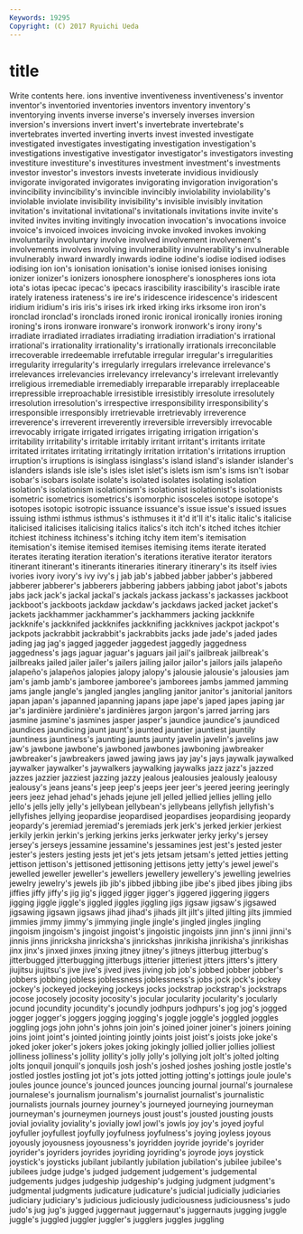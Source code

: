 ```yaml
---
Keywords: 19295 
Copyright: (C) 2017 Ryuichi Ueda
---
```


# title

Write contents here.
ions inventive inventiveness
inventiveness's inventor inventor's inventoried inventories inventors inventory inventory's inventorying invents
inverse inverse's inversely inverses inversion inversion's inversions invert invert's invertebrate
invertebrate's invertebrates inverted inverting inverts invest invested investigate investigated investigates
investigating investigation investigation's investigations investigative investigator investigator's investigators investing investiture
investiture's investitures investment investment's investments investor investor's investors invests inveterate
invidious invidiously invigorate invigorated invigorates invigorating invigoration invigoration's invincibility invincibility's
invincible invincibly inviolability inviolability's inviolable inviolate invisibility invisibility's invisible invisibly
invitation invitation's invitational invitational's invitationals invitations invite invite's invited invites
inviting invitingly invocation invocation's invocations invoice invoice's invoiced invoices invoicing
invoke invoked invokes invoking involuntarily involuntary involve involved involvement involvement's
involvements involves involving invulnerability invulnerability's invulnerable invulnerably inward inwardly inwards
iodine iodine's iodise iodised iodises iodising ion ion's ionisation ionisation's
ionise ionised ionises ionising ionizer ionizer's ionizers ionosphere ionosphere's ionospheres
ions iota iota's iotas ipecac ipecac's ipecacs irascibility irascibility's irascible
irate irately irateness irateness's ire ire's iridescence iridescence's iridescent iridium
iridium's iris iris's irises irk irked irking irks irksome iron
iron's ironclad ironclad's ironclads ironed ironic ironical ironically ironies ironing
ironing's irons ironware ironware's ironwork ironwork's irony irony's irradiate irradiated
irradiates irradiating irradiation irradiation's irrational irrational's irrationality irrationality's irrationally irrationals
irreconcilable irrecoverable irredeemable irrefutable irregular irregular's irregularities irregularity irregularity's irregularly
irregulars irrelevance irrelevance's irrelevances irrelevancies irrelevancy irrelevancy's irrelevant irrelevantly irreligious
irremediable irremediably irreparable irreparably irreplaceable irrepressible irreproachable irresistible irresistibly irresolute
irresolutely irresolution irresolution's irrespective irresponsibility irresponsibility's irresponsible irresponsibly irretrievable irretrievably
irreverence irreverence's irreverent irreverently irreversible irreversibly irrevocable irrevocably irrigate irrigated
irrigates irrigating irrigation irrigation's irritability irritability's irritable irritably irritant irritant's
irritants irritate irritated irritates irritating irritatingly irritation irritation's irritations irruption
irruption's irruptions is isinglass isinglass's island island's islander islander's islanders
islands isle isle's isles islet islet's islets ism ism's isms
isn't isobar isobar's isobars isolate isolate's isolated isolates isolating isolation
isolation's isolationism isolationism's isolationist isolationist's isolationists isometric isometrics isometrics's isomorphic
isosceles isotope isotope's isotopes isotopic isotropic issuance issuance's issue issue's
issued issues issuing isthmi isthmus isthmus's isthmuses it it'd it'll
it's italic italic's italicise italicised italicises italicising italics italics's itch
itch's itched itches itchier itchiest itchiness itchiness's itching itchy item
item's itemisation itemisation's itemise itemised itemises itemising items iterate iterated
iterates iterating iteration iteration's iterations iterative iterator iterators itinerant itinerant's
itinerants itineraries itinerary itinerary's its itself ivies ivories ivory ivory's
ivy ivy's j jab jab's jabbed jabber jabber's jabbered jabberer
jabberer's jabberers jabbering jabbers jabbing jabot jabot's jabots jabs jack
jack's jackal jackal's jackals jackass jackass's jackasses jackboot jackboot's jackboots
jackdaw jackdaw's jackdaws jacked jacket jacket's jackets jackhammer jackhammer's jackhammers
jacking jackknife jackknife's jackknifed jackknifes jackknifing jackknives jackpot jackpot's jackpots
jackrabbit jackrabbit's jackrabbits jacks jade jade's jaded jades jading jag
jag's jagged jaggeder jaggedest jaggedly jaggedness jaggedness's jags jaguar jaguar's
jaguars jail jail's jailbreak jailbreak's jailbreaks jailed jailer jailer's jailers
jailing jailor jailor's jailors jails jalapeño jalapeño's jalapeños jalopies jalopy
jalopy's jalousie jalousie's jalousies jam jam's jamb jamb's jamboree jamboree's
jamborees jambs jammed jamming jams jangle jangle's jangled jangles jangling
janitor janitor's janitorial janitors japan japan's japanned japanning japans jape
jape's japed japes japing jar jar's jardinière jardinière's jardinières jargon
jargon's jarred jarring jars jasmine jasmine's jasmines jasper jasper's jaundice
jaundice's jaundiced jaundices jaundicing jaunt jaunt's jaunted jauntier jauntiest jauntily
jauntiness jauntiness's jaunting jaunts jaunty javelin javelin's javelins jaw jaw's
jawbone jawbone's jawboned jawbones jawboning jawbreaker jawbreaker's jawbreakers jawed jawing
jaws jay jay's jays jaywalk jaywalked jaywalker jaywalker's jaywalkers jaywalking
jaywalks jazz jazz's jazzed jazzes jazzier jazziest jazzing jazzy jealous
jealousies jealously jealousy jealousy's jeans jeans's jeep jeep's jeeps jeer
jeer's jeered jeering jeeringly jeers jeez jehad jehad's jehads jejune
jell jelled jellied jellies jelling jello jello's jells jelly jelly's
jellybean jellybean's jellybeans jellyfish jellyfish's jellyfishes jellying jeopardise jeopardised jeopardises
jeopardising jeopardy jeopardy's jeremiad jeremiad's jeremiads jerk jerk's jerked jerkier
jerkiest jerkily jerkin jerkin's jerking jerkins jerks jerkwater jerky jerky's
jersey jersey's jerseys jessamine jessamine's jessamines jest jest's jested jester
jester's jesters jesting jests jet jet's jets jetsam jetsam's jetted
jetties jetting jettison jettison's jettisoned jettisoning jettisons jetty jetty's jewel
jewel's jewelled jeweller jeweller's jewellers jewellery jewellery's jewelling jewelries jewelry
jewelry's jewels jib jib's jibbed jibbing jibe jibe's jibed jibes
jibing jibs jiffies jiffy jiffy's jig jig's jigged jigger jigger's
jiggered jiggering jiggers jigging jiggle jiggle's jiggled jiggles jiggling jigs
jigsaw jigsaw's jigsawed jigsawing jigsawn jigsaws jihad jihad's jihads jilt
jilt's jilted jilting jilts jimmied jimmies jimmy jimmy's jimmying jingle
jingle's jingled jingles jingling jingoism jingoism's jingoist jingoist's jingoistic jingoists
jinn jinn's jinni jinni's jinnis jinns jinricksha jinricksha's jinrickshas jinrikisha
jinrikisha's jinrikishas jinx jinx's jinxed jinxes jinxing jitney jitney's jitneys
jitterbug jitterbug's jitterbugged jitterbugging jitterbugs jitterier jitteriest jitters jitters's jittery
jiujitsu jiujitsu's jive jive's jived jives jiving job job's jobbed
jobber jobber's jobbers jobbing jobless joblessness joblessness's jobs jock jock's
jockey jockey's jockeyed jockeying jockeys jocks jockstrap jockstrap's jockstraps jocose
jocosely jocosity jocosity's jocular jocularity jocularity's jocularly jocund jocundity jocundity's
jocundly jodhpurs jodhpurs's jog jog's jogged jogger jogger's joggers jogging
jogging's joggle joggle's joggled joggles joggling jogs john john's johns
join join's joined joiner joiner's joiners joining joins joint joint's
jointed jointing jointly joints joist joist's joists joke joke's joked
joker joker's jokers jokes joking jokingly jollied jollier jollies jolliest
jolliness jolliness's jollity jollity's jolly jolly's jollying jolt jolt's jolted
jolting jolts jonquil jonquil's jonquils josh josh's joshed joshes joshing
jostle jostle's jostled jostles jostling jot jot's jots jotted jotting
jotting's jottings joule joule's joules jounce jounce's jounced jounces jouncing
journal journal's journalese journalese's journalism journalism's journalist journalist's journalistic journalists
journals journey journey's journeyed journeying journeyman journeyman's journeymen journeys joust
joust's jousted jousting jousts jovial joviality joviality's jovially jowl jowl's
jowls joy joy's joyed joyful joyfuller joyfullest joyfully joyfulness joyfulness's
joying joyless joyous joyously joyousness joyousness's joyridden joyride joyride's joyrider
joyrider's joyriders joyrides joyriding joyriding's joyrode joys joystick joystick's joysticks
jubilant jubilantly jubilation jubilation's jubilee jubilee's jubilees judge judge's judged
judgement judgement's judgemental judgements judges judgeship judgeship's judging judgment judgment's
judgmental judgments judicature judicature's judicial judicially judiciaries judiciary judiciary's judicious
judiciously judiciousness judiciousness's judo judo's jug jug's jugged juggernaut juggernaut's
juggernauts jugging juggle juggle's juggled juggler juggler's jugglers juggles juggling
